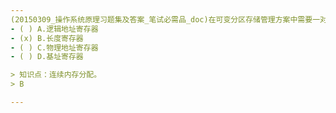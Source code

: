 ```yaml
---
(20150309_操作系统原理习题集及答案_笔试必需品_doc)在可变分区存储管理方案中需要一对界地址寄存器，其中﹎﹎﹎﹎是作为存贮保护使用。
- ( ) A.逻辑地址寄存器 
- (x) B.长度寄存器 
- ( ) C.物理地址寄存器 
- ( ) D.基址寄存器

> 知识点：连续内存分配。
> B

---
```

